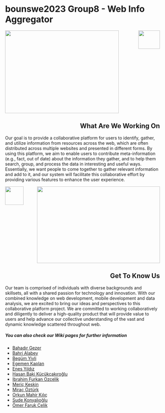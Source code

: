 # bounswe2023 Group8 - Web Info Aggregator

<div>
  <img align="left" src="https://user-images.githubusercontent.com/45850661/223703374-aedfbcd1-b0ba-4923-beb0-daf516d08e3e.jpg" width="370" height="270">
  <div>
    <img align="right" src="https://user-images.githubusercontent.com/45850661/223721631-4e4e923d-7b73-46ca-9bd8-8645cc864b15.png" width="70"        height="60">
    <h2 align="right" style="float: right;">What Are We Working On</h2>
  </div>
  <div style="clear: both;">
    <p>Our goal is to provide a collaborative platform for users to identify, gather, and utilize information from resources across the web, which are often distributed across multiple websites and presented in different forms. By using this platform, we aim to enable users to contribute meta-information (e.g., fact, out of date) about the information they gather, and to help them search, group, and process the data in interesting and useful ways. Essentially, we want people to come together to gather relevant information and add to it, and our system will facilitate this collaborative effort by providing various features to enhance the user experience.</p>
  </div>
</div>


<div>
  <img align="right" src="https://user-images.githubusercontent.com/45850661/223721190-3e5787a6-583d-4bfe-a3f0-e3ee9e9e510a.png" width="400" height="250">
  <div>
  <img align="left" src="https://user-images.githubusercontent.com/45850661/223721190-3e5787a6-583d-4bfe-a3f0-e3ee9e9e510a.png" width="60" height="60">
    <h2 style="float: right;">Get To Know Us</h2>
  </div>
  <div style="clear: both;">
    <p>Our team is comprised of individuals with diverse backgrounds and skillsets, all with a shared passion for technology and innovation. With our combined knowledge on web development, mobile development and data analysis, we are excited to bring our ideas and perspectives to this collaborative platform project. We are committed to working collaboratively and diligently to deliver a high-quality product that will provide value to users and help advance our collective understanding of the vast and dynamic knowledge scattered throughout web.</p>
  </div>
  
  <h5>You can also check our Wiki pages for further information</h5>
  <ul>
    <li><a href="https://github.com/bounswe/bounswe2023group8/wiki/Bahad%C4%B1r-Gezer-About">Bahadır Gezer</a></li>
    <li><a href="https://github.com/bounswe/bounswe2023group8/wiki/Bahri-Alabey-About">Bahri Alabey</a></li>
    <li><a href="https://github.com/bounswe/bounswe2023group8/wiki/Beg%C3%BCm-Yivli-About">Begüm Yivli</a></li>
    <li><a href="https://github.com/bounswe/bounswe2023group8/wiki/Egemen-Kaplan-About">Egemen Kaplan</a></li>
    <li><a href="https://github.com/bounswe/bounswe2023group8/wiki/Enes-Y%C4%B1ld%C4%B1z-About">Enes Yıldız</a></li>
    <li><a href="https://github.com/bounswe/bounswe2023group8/wiki/Hasan-Baki-K%C3%BC%C3%A7%C3%BCk%C3%A7ak%C4%B1ro%C4%9Flu-About">Hasan Baki Küçükçakıroğlu</a></li>
    <li><a href="https://github.com/bounswe/bounswe2023group8/wiki/Ibrahim-Furkan-Ozcelik-About">Ibrahim Furkan Ozcelik</a></li>
    <li><a href="https://github.com/bounswe/bounswe2023group8/wiki/Meri%C3%A7-Keskin-About">Meriç Keskin</a></li>
    <li><a href="https://github.com/bounswe/bounswe2023group8/wiki/Mira%C3%A7-%C3%96zt%C3%BCrk-About">Miraç Öztürk</a></li>
    <li><a href="https://github.com/bounswe/bounswe2023group8/wiki/Orkun-Mahir-K%C4%B1l%C4%B1%C3%A7-About">Orkun Mahir Kılıç</a></li>
    <li><a href="https://github.com/bounswe/bounswe2023group8/wiki/Sude-Konyal%C4%B1o%C4%9Flu-About">Sude Konyalıoğlu</a></li>
    <li><a href="https://github.com/bounswe/bounswe2023group8/wiki/%C3%96mer-Faruk-%C3%87elik-About">Ömer Faruk Çelik</a></li>
  </ul>
</div>
